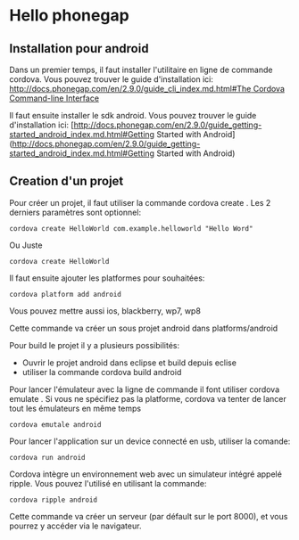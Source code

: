 Hello phonegap
==============

Installation pour android
-------------------------


Dans un premier temps, il faut installer l'utilitaire en ligne de commande cordova. Vous pouvez trouver le guide d'installation ici: [http://docs.phonegap.com/en/2.9.0/guide_cli_index.md.html#The Cordova Command-line Interface](http://docs.phonegap.com/en/2.9.0/guide_cli_index.md.html#The%20Cordova%20Command-line%20Interface)

Il faut ensuite installer le sdk android. Vous pouvez trouver le guide d'installation ici: [http://docs.phonegap.com/en/2.9.0/guide_getting-started_android_index.md.html#Getting Started with Android](http://docs.phonegap.com/en/2.9.0/guide_getting-started_android_index.md.html#Getting Started with Android)

Creation d'un projet
--------------------

Pour créer un projet, il faut utiliser la commande cordova create <directory> <namespace> <message>. Les 2 derniers paramètres sont optionnel:

    cordova create HelloWorld com.example.helloworld "Hello Word"
	
Ou Juste

	cordova create HelloWorld

Il faut ensuite ajouter les platformes pour souhaitées:

    cordova platform add android

Vous pouvez mettre aussi ios, blackberry, wp7, wp8

Cette commande va créer un sous projet android dans platforms/android

Pour build le projet il y a plusieurs possibilités:
- Ouvrir le projet android dans eclipse et build depuis eclise
- utiliser la commande cordova build android

Pour lancer l'émulateur avec la ligne de commande il font utiliser cordova emulate <platform>. Si vous ne spécifiez pas la platforme, cordova va tenter de lancer tout les émulateurs en même temps

    cordova emutale android

Pour lancer l'application sur un device connecté en usb, utiliser la comande:

    cordova run android

Cordova intègre un environnement web avec un simulateur intégré appelé ripple. Vous pouvez l'utilisé en utilisant la commande:

    cordova ripple android

Cette commande va créer un serveur (par défault sur le port 8000), et vous pourrez y accéder via le navigateur. 

